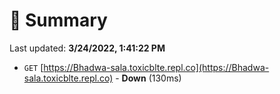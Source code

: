 # 📖 Summary
Last updated: **3/24/2022, 1:41:22 PM**

- `GET` [https://Bhadwa-sala.toxicblte.repl.co](https://Bhadwa-sala.toxicblte.repl.co) - **Down** (130ms)
